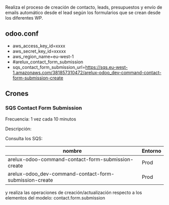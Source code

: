 Realiza el proceso de creación de contacto, leads, presupuestos y envío de emails automático desde el lead según los formularios que se crean desde los diferentes WP.

## odoo.conf
- aws_access_key_id=xxxx
- aws_secret_key_id=xxxxx
- aws_region_name=eu-west-1
- #arelux_contact_form_submission
- sqs_contact_form_submission_url=https://sqs.eu-west-1.amazonaws.com/381857310472/arelux-odoo_dev-command-contact-form-submission-create

## Crones

### SQS Contact Form Submission 
Frecuencia: 1 vez cada 10 minutos

Descripción: 

Consulta los SQS:

nombre | Entorno
--- | ---
arelux-odoo-command-contact-form-submission-create | Prod
arelux-odoo_dev-command-contact-form-submission-create | Prod


y realiza las operaciones de creación/actualización respecto a los elementos del modelo: contact.form.submission
